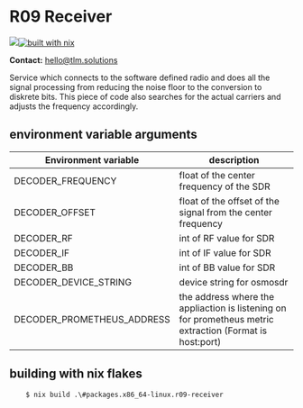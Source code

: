 # R09 Receiver

![](https://img.shields.io/endpoint?url=https%3A%2F%2Fhydra.hq.c3d2.de%2Fjob%2Ftlm-solutions%2Fr09-receiver%2Fdefault.x86_64-linux%2Fshield)[![built with nix](https://builtwithnix.org/badge.svg)](https://builtwithnix.org)

**Contact:** <hello@tlm.solutions>

Service which connects to the software defined radio and does all the signal processing from reducing the noise floor to the conversion to diskrete bits. This piece of code also searches for the actual carriers and adjusts the frequency accordingly.

## environment variable arguments

Environment variable | description
---|---
DECODER\_FREQUENCY | float of the center frequency of the SDR
DECODER\_OFFSET | float of the offset of the signal from the center frequency
DECODER\_RF | int of RF value for SDR 
DECODER\_IF | int of IF value for SDR 
DECODER\_BB | int of BB value for SDR 
DECODER\_DEVICE\_STRING | device string for osmosdr
DECODER\_PROMETHEUS\_ADDRESS | the address where the appliaction is listening on for prometheus metric extraction (Format is host:port)

## building with nix flakes

```
    $ nix build .\#packages.x86_64-linux.r09-receiver
```
